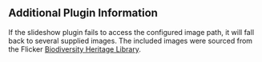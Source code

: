 ## Additional Plugin Information

If the slideshow plugin fails to access the configured image path, it will fall back to several supplied images. The included images were sourced from the Flicker [Biodiversity Heritage Library](https://www.flickr.com/photos/61021753@N02/).


